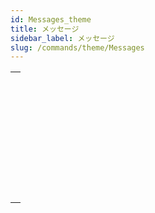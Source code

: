 ```yaml
---
id: Messages_theme
title: メッセージ
sidebar_label: メッセージ
slug: /commands/theme/Messages
---
```


|                                                                                                               |
| ------------------------------------------------------------------------------------------------------------- |
| [<!-- INCLUDE #_command_.ALERT.Syntax -->](../../commands-legacy/alert.md)<br/>                               |
| [<!-- INCLUDE #_command_.CONFIRM.Syntax -->](../../commands-legacy/confirm.md)<br/>                           |
| [<!-- INCLUDE #_command_.DISPLAY NOTIFICATION.Syntax -->](../../commands-legacy/display-notification.md)<br/> |
| [<!-- INCLUDE #_command_.GOTO XY.Syntax -->](../../commands-legacy/goto-xy.md)<br/>                           |
| [<!-- INCLUDE #_command_.MESSAGE.Syntax -->](../../commands-legacy/message.md)<br/>                           |
| [<!-- INCLUDE #_command_.MESSAGES OFF.Syntax -->](../../commands-legacy/messages-off.md)<br/>                 |
| [<!-- INCLUDE #_command_.MESSAGES ON.Syntax -->](../../commands-legacy/messages-on.md)<br/>                   |
| [<!-- INCLUDE #_command_.Request.Syntax -->](../../commands-legacy/request.md)<br/>                           |
